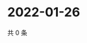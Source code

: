 # 2022-01-26

共 0 条

<!-- BEGIN WEIBO -->
<!-- 最后更新时间 Wed Jan 26 2022 21:16:48 GMT+0800 (China Standard Time) -->

<!-- END WEIBO -->
